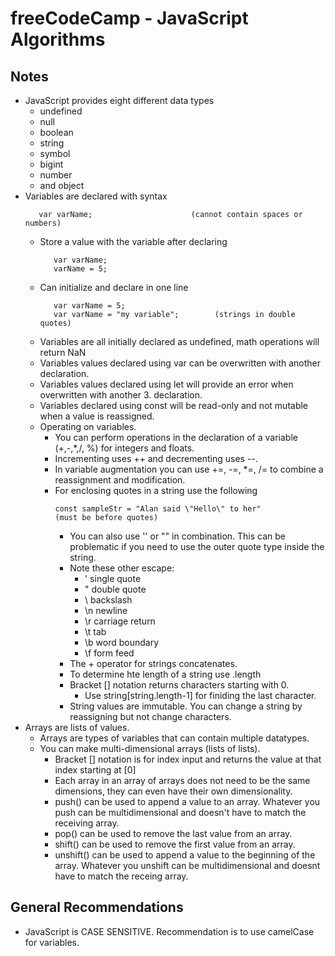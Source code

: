 # freeCodeCamp - JavaScript Algorithms
## Notes
- JavaScript provides eight different data types
     - undefined
     - null
     - boolean
     - string
     - symbol
     - bigint
     - number
     - and object
- Variables are declared with syntax
     ```
        var varName;                      (cannot contain spaces or numbers)
     ```
   - Store a value with the variable after declaring
     ```
        var varName;
        varName = 5;
     ```
   - Can initialize and declare in one line
     ```
        var varName = 5;
        var varName = "my variable";        (strings in double quotes)
     ```   
   - Variables are all initially declared as undefined, math operations will return NaN 
   - Variables values declared using var can be overwritten with another declaration.
   - Variables values declared using let will provide an error when overwritten with another 3. declaration.
   - Variables declared using const will be read-only and not mutable when a value is reassigned.
   - Operating on variables.
     - You can perform operations in the declaration of a variable (+,-,*,/, %) for integers and floats.
     - Incrementing uses ++ and decrementing uses --.
     - In variable augmentation you can use +=, -=, *=, /= to combine a reassignment and modification.
     - For enclosing quotes in a string use the following
          ```
          const sampleStr = "Alan said \"Hello\" to her"          (must be before quotes)
          ```
          - You can also use '' or "" in combination. This can be problematic if you need to use the outer quote type inside the string.
          - Note these other escape:
               - \'	single quote
               - \"	double quote
               - \\	backslash
               - \n	newline
               - \r	carriage return
               - \t	tab
               - \b	word boundary
               - \f	form feed
          - The + operator for strings concatenates.
          - To determine hte length of a string use .length
          - Bracket [] notation returns characters starting with 0.
               - Use string[string.length-1] for finiding the last character.
          - String values are immutable. You can change a string by reassigning but not change characters.
- Arrays are lists of values.
     - Arrays are types of variables that can contain multiple datatypes.
     - You can make multi-dimensional arrays (lists of lists).
          - Bracket [] notation is for index input and returns the value at that index starting at [0]
          - Each array in an array of arrays does not need to be the same dimensions, they can even have their own dimensionality.
          - push() can be used to append a value to an array. Whatever you push can be multidimensional and doesn't have to match the receiving array.
          - pop() can be used to remove the last value from an array.
          - shift() can be used to remove the first value from an array.
          - unshift() can be used to append a value to the beginning of the array. Whatever you unshift can be multidimensional and doesnt have to match the receing array.
                 

## General Recommendations
- JavaScript is CASE SENSITIVE. Recommendation is to use camelCase for variables.

